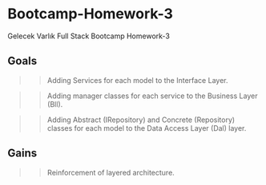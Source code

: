 # Bootcamp-Homework-3
Gelecek Varlık Full Stack Bootcamp Homework-3

## Goals
>> Adding Services for each model to the Interface Layer.<br/>

>> Adding manager classes for each service to the Business Layer (Bll).<br/>

>> Adding Abstract (IRepository) and Concrete (Repository) classes for each model to the Data Access Layer (Dal) layer.

## Gains
>>Reinforcement of layered architecture.



